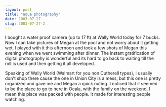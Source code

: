 ```yaml
---
layout: post
title: "aqua photography"
date: 2003-07-27
slug: 2003-07-27-2
---
```


I bought a water proof camera (up to 17 ft) at Wally World today for 7 bucks.  Now I can take pictures of Megan at the pool and not worry about it getting wet.    I played with it this afternoon and took a few shots of Megan this evening when we went swimming after dinner.  The instant gratification of digital photography is wonderful and its hard to go back to waiting till the roll is used and then getting it all developed.

Speaking of Wally World (Walmart for you non Cutherell types), I usually don&apos;t shop there cause the one in Union City is a mess, but this one is pretty organized and gave me and Megan a quick outing.  I noticed that it seemed to be the place to go to here in Ocala, with the family on the weekend.  I mean this place was packed with people.  It made for interesting people watching.

